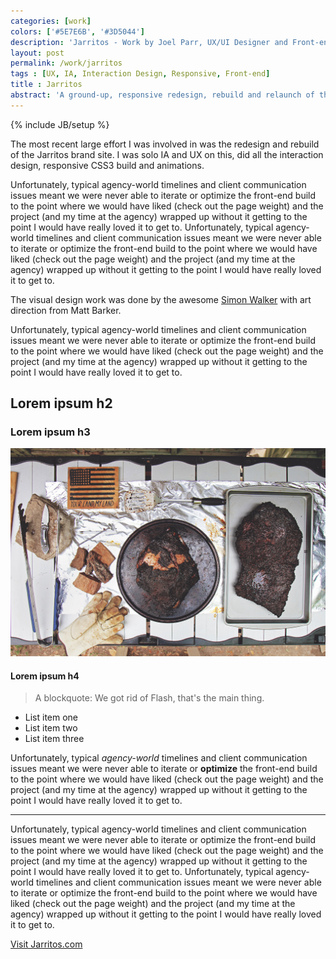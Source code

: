 ```yaml
---
categories: [work]
colors: ['#5E7E6B', '#3D5044']
description: 'Jarritos - Work by Joel Parr, UX/UI Designer and Front-end Developer in Austin, TX.'
layout: post
permalink: /work/jarritos
tags : [UX, IA, Interaction Design, Responsive, Front-end]
title : Jarritos
abstract: 'A ground-up, responsive redesign, rebuild and relaunch of the Jarritos.com website.'
---
```

{% include JB/setup %}

The most recent large effort I was involved in was the redesign and rebuild of the Jarritos brand site. I was solo IA and UX on this, did all the interaction design, responsive CSS3 build and animations. 

<div class="multi-col" markdown="1">
Unfortunately, typical agency-world timelines and client communication issues meant we were never able to iterate or optimize the front-end build to the point where we would have liked (check out the page weight) and the project (and my time at the agency) wrapped up without it getting to the point I would have really loved it to get to. Unfortunately, typical agency-world timelines and client communication issues meant we were never able to iterate or optimize the front-end build to the point where we would have liked (check out the page weight) and the project (and my time at the agency) wrapped up without it getting to the point I would have really loved it to get to.
</div>

The visual design work was done by the awesome [Simon Walker](http://simonwalkertype.com/ "Visit Simon Walker’s website") with art direction from Matt Barker. 

Unfortunately, typical agency-world timelines and client communication issues meant we were never able to iterate or optimize the front-end build to the point where we would have liked (check out the page weight) and the project (and my time at the agency) wrapped up without it getting to the point I would have really loved it to get to.

## Lorem ipsum h2

### Lorem ipsum h3
![Rockwood BBQ Photo](/assets/img/rockwoodbbq.jpg)
#### Lorem ipsum h4

> A blockquote: We got rid of Flash, that's the main thing.

- List item one
- List item two
- List item three

Unfortunately, typical *agency-world* timelines and client communication issues meant we were never able to iterate or **optimize** the front-end build to the point where we would have liked (check out the page weight) and the project (and my time at the agency) wrapped up without it getting to the point I would have really loved it to get to.

***

<div class="multi-col" markdown="1">
Unfortunately, typical agency-world timelines and client communication issues meant we were never able to iterate or optimize the front-end build to the point where we would have liked (check out the page weight) and the project (and my time at the agency) wrapped up without it getting to the point I would have really loved it to get to. Unfortunately, typical agency-world timelines and client communication issues meant we were never able to iterate or optimize the front-end build to the point where we would have liked (check out the page weight) and the project (and my time at the agency) wrapped up without it getting to the point I would have really loved it to get to.
</div>

<a class="cta" href="http://jarritos.com" target="_blank" title="Visit jarritos.com in a new window">Visit Jarritos.com</a>